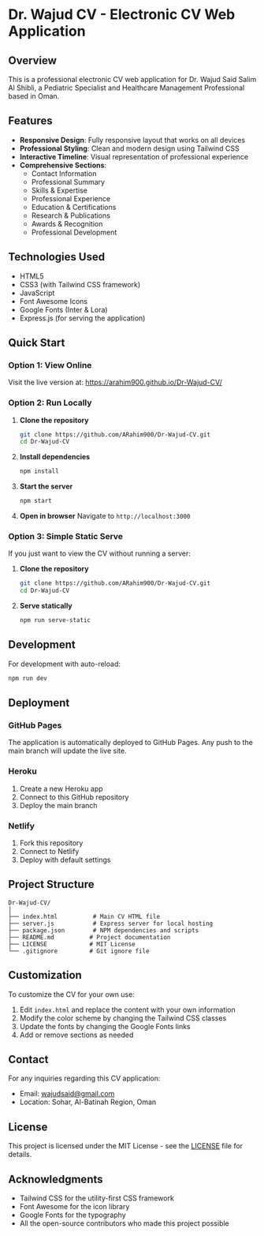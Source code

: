 # Dr. Wajud CV - Electronic CV Web Application

## Overview
This is a professional electronic CV web application for Dr. Wajud Said Salim Al Shibli, a Pediatric Specialist and Healthcare Management Professional based in Oman.

## Features
- **Responsive Design**: Fully responsive layout that works on all devices
- **Professional Styling**: Clean and modern design using Tailwind CSS
- **Interactive Timeline**: Visual representation of professional experience
- **Comprehensive Sections**: 
  - Contact Information
  - Professional Summary
  - Skills & Expertise
  - Professional Experience
  - Education & Certifications
  - Research & Publications
  - Awards & Recognition
  - Professional Development

## Technologies Used
- HTML5
- CSS3 (with Tailwind CSS framework)
- JavaScript
- Font Awesome Icons
- Google Fonts (Inter & Lora)
- Express.js (for serving the application)

## Quick Start

### Option 1: View Online
Visit the live version at: https://arahim900.github.io/Dr-Wajud-CV/

### Option 2: Run Locally

1. **Clone the repository**
   ```bash
   git clone https://github.com/ARahim900/Dr-Wajud-CV.git
   cd Dr-Wajud-CV
   ```

2. **Install dependencies**
   ```bash
   npm install
   ```

3. **Start the server**
   ```bash
   npm start
   ```

4. **Open in browser**
   Navigate to `http://localhost:3000`

### Option 3: Simple Static Serve
If you just want to view the CV without running a server:

1. **Clone the repository**
   ```bash
   git clone https://github.com/ARahim900/Dr-Wajud-CV.git
   cd Dr-Wajud-CV
   ```

2. **Serve statically**
   ```bash
   npm run serve-static
   ```

## Development

For development with auto-reload:
```bash
npm run dev
```

## Deployment

### GitHub Pages
The application is automatically deployed to GitHub Pages. Any push to the main branch will update the live site.

### Heroku
1. Create a new Heroku app
2. Connect to this GitHub repository
3. Deploy the main branch

### Netlify
1. Fork this repository
2. Connect to Netlify
3. Deploy with default settings

## Project Structure
```
Dr-Wajud-CV/
│
├── index.html          # Main CV HTML file
├── server.js           # Express server for local hosting
├── package.json        # NPM dependencies and scripts
├── README.md          # Project documentation
├── LICENSE            # MIT License
└── .gitignore         # Git ignore file
```

## Customization

To customize the CV for your own use:

1. Edit `index.html` and replace the content with your own information
2. Modify the color scheme by changing the Tailwind CSS classes
3. Update the fonts by changing the Google Fonts links
4. Add or remove sections as needed

## Contact

For any inquiries regarding this CV application:
- Email: wajudsaid@gmail.com
- Location: Sohar, Al-Batinah Region, Oman

## License

This project is licensed under the MIT License - see the [LICENSE](LICENSE) file for details.

## Acknowledgments

- Tailwind CSS for the utility-first CSS framework
- Font Awesome for the icon library
- Google Fonts for the typography
- All the open-source contributors who made this project possible